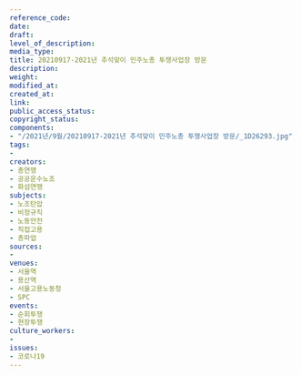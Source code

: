 ```yaml
---
reference_code: 
date: 
draft: 
level_of_description: 
media_type: 
title: 20210917-2021년 추석맞이 민주노총 투쟁사업장 방문
description: 
weight: 
modified_at: 
created_at: 
link: 
public_access_status: 
copyright_status: 
components:
- "/2021년/9월/20210917-2021년 추석맞이 민주노총 투쟁사업장 방문/_1D26293.jpg"
tags:
- 
creators:
- 총연맹
- 공공운수노조
- 화섬연맹
subjects:
- 노조탄압
- 비정규직
- 노동안전
- 직접고용
- 총파업
sources:
- 
venues:
- 서울역
- 용산역
- 서울고용노동청
- SPC
events:
- 순회투쟁
- 현장투쟁
culture_workers:
- 
issues:
- 코로나19
---
```

